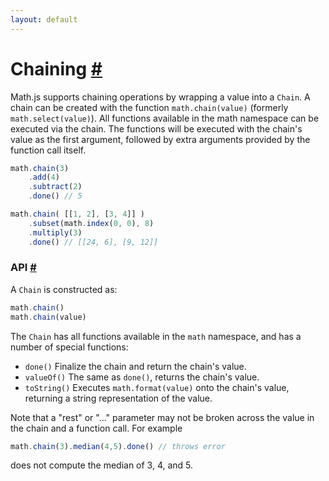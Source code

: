 ```yaml
---
layout: default
---
```


<h1 id="chaining">Chaining <a href="#chaining" title="Permalink">#</a></h1>

Math.js supports chaining operations by wrapping a value into a `Chain`.
A chain can be created with the function `math.chain(value)`
(formerly `math.select(value)`).
All functions available in the math namespace can be executed via the chain.
The functions will be executed with the chain's value as the first argument,
followed by extra arguments provided by the function call itself.

```js
math.chain(3)
    .add(4)
    .subtract(2)
    .done() // 5

math.chain( [[1, 2], [3, 4]] )
    .subset(math.index(0, 0), 8)
    .multiply(3)
    .done() // [[24, 6], [9, 12]]
```

<h3 id="api">API <a href="#api" title="Permalink">#</a></h3>

A `Chain` is constructed as:

```js
math.chain()
math.chain(value)
```

The `Chain` has all functions available in the `math` namespace, and has
a number of special functions:

 - `done()`
   Finalize the chain and return the chain's value.
 - `valueOf()`
   The same as `done()`, returns the chain's value.
 - `toString()`
   Executes `math.format(value)` onto the chain's value, returning
   a string representation of the value.

Note that a "rest" or "..." parameter may not be broken across the value
in the chain and a function call. For example

```js
math.chain(3).median(4,5).done() // throws error
```

does not compute the median of 3, 4, and 5.
